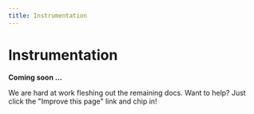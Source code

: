 ```yaml
---
title: Instrumentation
---
```


# Instrumentation

**Coming soon ...**

We are hard at work fleshing out the remaining docs. Want to help? Just click
the "Improve this page" link and chip in!
